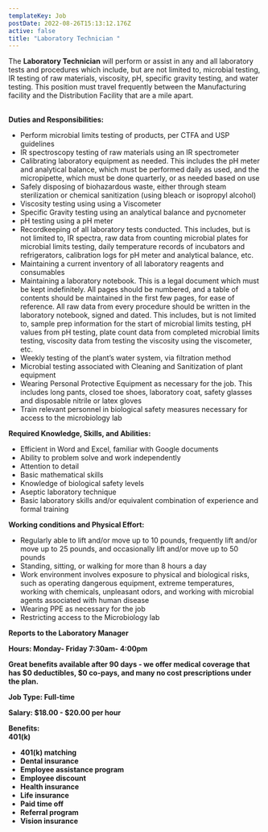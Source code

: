 ```yaml
---
templateKey: Job
postDate: 2022-08-26T15:13:12.176Z
active: false
title: "Laboratory Technician "
---
```

<!--StartFragment-->

The **Laboratory Technician** will perform or assist in any and all laboratory tests and procedures which include, but are not limited to, microbial testing, IR testing of raw materials, viscosity, pH, specific gravity testing, and water testing. This position must travel frequently between the Manufacturing facility and the Distribution Facility that are a mile apart.

\
**Duties and Responsibilities:**

* Perform microbial limits testing of products, per CTFA and USP guidelines
* IR spectroscopy testing of raw materials using an IR spectrometer
* Calibrating laboratory equipment as needed. This includes the pH meter and analytical balance, which must be performed daily as used, and the micropipette, which must be done quarterly, or as needed based on use
* Safely disposing of biohazardous waste, either through steam sterilization or chemical sanitization (using bleach or isopropyl alcohol)
* Viscosity testing using using a Viscometer
* Specific Gravity testing using an analytical balance and pycnometer
* pH testing using a pH meter
* Recordkeeping of all laboratory tests conducted. This includes, but is not limited to, IR spectra, raw data from counting microbial plates for microbial limits testing, daily temperature records of incubators and refrigerators, calibration logs for pH meter and analytical balance, etc.
* Maintaining a current inventory of all laboratory reagents and consumables
* Maintaining a laboratory notebook. This is a legal document which must be kept indefinitely. All pages should be numbered, and a table of contents should be maintained in the first few pages, for ease of reference. All raw data from every procedure should be written in the laboratory notebook, signed and dated. This includes, but is not limited to, sample prep information for the start of microbial limits testing, pH values from pH testing, plate count data from completed microbial limits testing, viscosity data from testing the viscosity using the viscometer, etc.
* Weekly testing of the plant’s water system, via filtration method
* Microbial testing associated with Cleaning and Sanitization of plant equipment
* Wearing Personal Protective Equipment as necessary for the job. This includes long pants, closed toe shoes, laboratory coat, safety glasses and disposable nitrile or latex gloves
* Train relevant personnel in biological safety measures necessary for access to the microbiology lab

**Required Knowledge, Skills, and Abilities:**

* Efficient in Word and Excel, familiar with Google documents
* Ability to problem solve and work independently
* Attention to detail
* Basic mathematical skills
* Knowledge of biological safety levels
* Aseptic laboratory technique
* Basic laboratory skills and/or equivalent combination of experience and formal training

**Working conditions and Physical Effort:**

* Regularly able to lift and/or move up to 10 pounds, frequently lift and/or move up to 25 pounds, and occasionally lift and/or move up to 50 pounds
* Standing, sitting, or walking for more than 8 hours a day
* Work environment involves exposure to physical and biological risks, such as operating dangerous equipment, extreme temperatures, working with chemicals, unpleasant odors, and working with microbial agents associated with human disease
* Wearing PPE as necessary for the job
* Restricting access to the Microbiology lab

**Reports to the Laboratory Manager**

**Hours: Monday- Friday 7:30am- 4:00pm**

**Great benefits available after 90 days - we offer medical coverage that has $0 deductibles, $0 co-pays, and many no cost prescriptions under the plan.**

**Job Type: Full-time**

**Salary: $18.00 - $20.00 per hour**

**Benefits:\
401(k)**

* **401(k) matching**
* **Dental insurance**
* **Employee assistance program**
* **Employee discount**
* **Health insurance**
* **Life insurance**
* **Paid time off**
* **Referral program**
* **Vision insurance**

<!--EndFragment-->